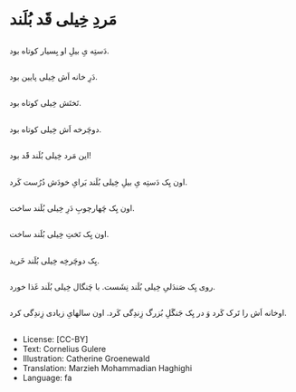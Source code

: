 # مَردِ خِیلی قََد بُلَند

##
دَستِه یِ بیلِ او بِسیار کوتاه بود.

##
دَرِ خانه اَش خِیلی پایین بود.

##
تَختَش خِیلی کوتاه بود.

##
دوچَرخه اَش خِیلی کوتاه بود.

##
این مَرد خِیلی بُلَند قََد بود!

##
اون یِک دَستِه یِ بیلِ خِیلی بُلَند بَرایِ خودَش دُرُست کَرد.

##
اون یِک چَهارچوبِ دَرِ خِیلی بُلَند ساخت.

##
اون یِک تَختِ خِیلی بُلَند ساخت.

##
یِک دوچَرخِه خِیلی بُلَند خَرید.

##
روی یِک صَندَلیِ خِیلی بُلَند نِشَست. با چَنگال خِیلی بُلَند غَذا خورد.

##
اوخانه اَش را تَرک کَرد وَ در یِک جَنگَلِ بُزرگ زِندِگی کَرد. اون سالهایِ زیادی زِندِگی کرد.

##
* License: [CC-BY]
* Text: Cornelius Gulere
* Illustration: Catherine Groenewald
* Translation: Marzieh Mohammadian Haghighi
* Language: fa
